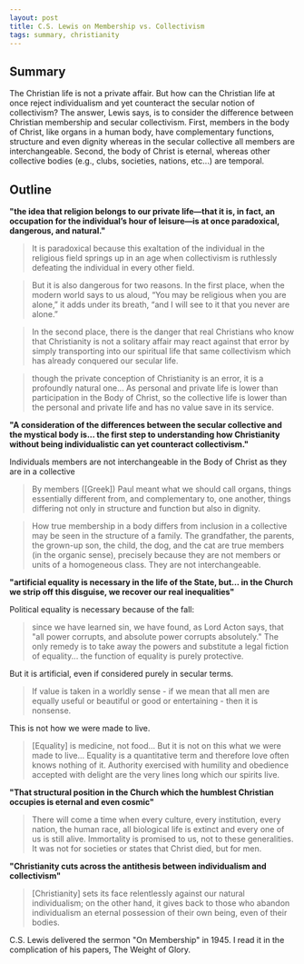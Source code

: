 ```yaml
---
layout: post
title: C.S. Lewis on Membership vs. Collectivism
tags: summary, christianity
---
```


## Summary

The Christian life is not a private affair. But how can the Christian life at once reject individualism and yet counteract the secular notion of collectivism? The answer, Lewis says, is to consider the difference between Christian membership and secular collectivism. First, members in the body of Christ, like organs in a human body, have complementary functions, structure and even dignity whereas in the secular collective all members are interchangeable. Second, the body of Christ is eternal, whereas other collective bodies (e.g., clubs, societies, nations, etc...) are temporal.

## Outline

**"the idea that religion belongs to our private life—that it is, in fact, an occupation for the individual’s hour of leisure—is at once paradoxical, dangerous, and natural."**

> It is paradoxical because this exaltation of the individual in the religious field springs up in an age when collectivism is ruthlessly defeating the individual in every other field.

> But it is also dangerous for two reasons. In the first place, when the modern world says to us aloud, “You may be religious when you are alone,” it adds under its breath, “and I will see to it that you never are alone.”

> In the second place, there is the danger that real Christians who know that Christianity is not a solitary affair may react against that error by simply transporting into our spiritual life that same collectivism which has already conquered our secular life.

> though the private conception of Christianity is an error, it is a profoundly natural one... As personal and private life is lower than participation in the Body of Christ, so the collective life is lower than the personal and private life and has no value save in its service.

**"A consideration of the differences between the secular collective and the mystical body is... the first step to understanding how Christianity without being individualistic can yet counteract collectivism."**

Individuals members are not interchangeable in the Body of Christ as they are in a collective

> By members ([Greek]) Paul meant what we should call organs, things essentially different from, and complementary to, one another, things differing not only in structure and function but also in dignity.

> How true membership in a body differs from inclusion in a collective may be seen in the structure of a family. The grandfather, the parents, the grown-up son, the child, the dog, and the cat are true members (in the organic sense), precisely because they are not members or units of a homogeneous class. They are not interchangeable.

**"artificial equality is necessary in the life of the State, but... in the Church we strip off this disguise, we recover our real inequalities"**

Political equality is necessary because of the fall:

> since we have learned sin, we have found, as Lord Acton says, that "all power corrupts, and absolute power corrupts absolutely." The only remedy is to take away the powers and substitute a legal fiction of equality... the function of equality is purely protective.

But it is artificial, even if considered purely in secular terms.

> If value is taken in a worldly sense - if we mean that all men are equally useful or beautiful or good or entertaining - then it is nonsense.

This is not how we were made to live.

> [Equality] is medicine, not food... But it is not on this what we were made to live... Equality is a quantitative term and therefore love often knows nothing of it. Authority exercised with humility and obedience accepted with delight are the very lines long which our spirits live.

**"That structural position in the Church which the humblest Christian occupies is eternal and even cosmic"**

> There will come a time when every culture, every institution, every nation, the human race, all biological life is extinct and every one of us is still alive. Immortality is promised to us, not to these generalities. It was not for societies or states that Christ died, but for men.

**"Christianity cuts across the antithesis between individualism and collectivism"**

> [Christianity] sets its face relentlessly against our natural individualism; on the other hand, it gives back to those who abandon individualism an eternal possession of their own being, even of their bodies.

C.S. Lewis delivered the sermon "On Membership" in 1945. I read it in the complication of his papers, The Weight of Glory.
